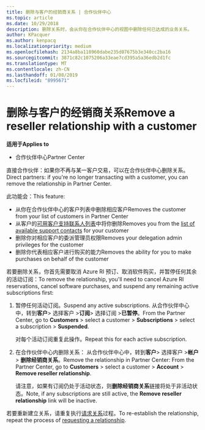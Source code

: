 ```yaml
---
title: 删除与客户的经销商关系 | 合作伙伴中心
ms.topic: article
ms.date: 10/29/2018
description: 删除关系时，会从你在合作伙伴中心的视图中删除任何已达成的业务关系。
author: KPacquer
ms.author: kenpacq
ms.localizationpriority: medium
ms.openlocfilehash: 2134a8ba118960dabe235d07675b3e340cc2ba16
ms.sourcegitcommit: 3871c82c1075206a33eae7cd395a5a36edb2d1fc
ms.translationtype: MT
ms.contentlocale: zh-CN
ms.lasthandoff: 01/08/2019
ms.locfileid: "8995671"
---
```

# <a name="remove-a-reseller-relationship-with-a-customer"></a><span data-ttu-id="42e4d-103">删除与客户的经销商关系</span><span class="sxs-lookup"><span data-stu-id="42e4d-103">Remove a reseller relationship with a customer</span></span>

**<span data-ttu-id="42e4d-104">适用于</span><span class="sxs-lookup"><span data-stu-id="42e4d-104">Applies to</span></span>**

-   <span data-ttu-id="42e4d-105">合作伙伴中心</span><span class="sxs-lookup"><span data-stu-id="42e4d-105">Partner Center</span></span>

<span data-ttu-id="42e4d-106">直接合作伙伴：如果你不再与某一客户交易，可以在合作伙伴中心删除关系。</span><span class="sxs-lookup"><span data-stu-id="42e4d-106">Direct partners: if you're no longer transacting with a customer, you can remove the relationship in Partner Center.</span></span> 

<span data-ttu-id="42e4d-107">此功能会：</span><span class="sxs-lookup"><span data-stu-id="42e4d-107">This feature:</span></span>
*  <span data-ttu-id="42e4d-108">从你在合作伙伴中心的客户列表中删除相应客户</span><span class="sxs-lookup"><span data-stu-id="42e4d-108">Removes the customer from your list of customers in Partner Center</span></span>
*  <span data-ttu-id="42e4d-109">从客户的[可用客户支持联系人列表](assign-support-contacts.md)中将你删除</span><span class="sxs-lookup"><span data-stu-id="42e4d-109">Removes you from the [list of available support contacts](assign-support-contacts.md) for your customer</span></span>
*  <span data-ttu-id="42e4d-110">删除你对相应客户的委派管理员权限</span><span class="sxs-lookup"><span data-stu-id="42e4d-110">Removes your delegation admin privileges for the customer</span></span>
*  <span data-ttu-id="42e4d-111">删除你代表相应客户进行购买的能力</span><span class="sxs-lookup"><span data-stu-id="42e4d-111">Removes the ability for you to make purchases on behalf of the customer</span></span>

<span data-ttu-id="42e4d-112">若要删除关系，你首先需要取消 Azure RI 预订、取消软件购买，并暂停任何其余的活动订阅：</span><span class="sxs-lookup"><span data-stu-id="42e4d-112">To remove the relationship, you'll need to cancel Azure RI reservations, cancel software purchases, and suspend any remaining active subscriptions first:</span></span>
1. <span data-ttu-id="42e4d-113">暂停任何活动订阅。</span><span class="sxs-lookup"><span data-stu-id="42e4d-113">Suspend any active subscriptions.</span></span> <span data-ttu-id="42e4d-114">从合作伙伴中心中，转到**客户**> 选择客户 >**订阅**> 选择订阅 >**已暂停**。</span><span class="sxs-lookup"><span data-stu-id="42e4d-114">From the Partner Center, go to **Customers** > select a customer > **Subscriptions** > select a subscription > **Suspended**.</span></span> 

   <span data-ttu-id="42e4d-115">对每个活动订阅重复此操作。</span><span class="sxs-lookup"><span data-stu-id="42e4d-115">Repeat this for each active subscription.</span></span>

2. <span data-ttu-id="42e4d-116">在合作伙伴中心内删除关系： 从合作伙伴中心中，转到**客户**> 选择客户 >**帐户** > **删除经销商关系**。</span><span class="sxs-lookup"><span data-stu-id="42e4d-116">Remove the relationship in Partner Center: From the Partner Center, go to **Customers** > select a customer > **Account** > **Remove reseller relationship**.</span></span>

   <span data-ttu-id="42e4d-117">请注意，如果有订阅仍处于活动状态，则**删除经销商关系**链接将处于非活动状态。</span><span class="sxs-lookup"><span data-stu-id="42e4d-117">Note, if any subscriptions are still active, the **Remove reseller relationship** link will be inactive.</span></span> 

<span data-ttu-id="42e4d-118">若要重新建立关系，请重复执行[请求关系](request-a-relationship-with-a-customer.md)过程。</span><span class="sxs-lookup"><span data-stu-id="42e4d-118">To re-establish the relationship, repeat the process of [requesting a relationship](request-a-relationship-with-a-customer.md).</span></span>

